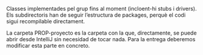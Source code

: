 
Classes implementades pel grup fins al moment (incloent-hi stubs i
drivers). Els subdirectoris han de seguir l’estructura de packages, perquè el codi
sigui recompilable directament.

La carpeta PROP-proyecto es la carpeta con la que, directamente, se puede abrir desde IntelliJ sin necesidad de tocar nada. Para la entrega deberemos modificar esta parte en concreto.
